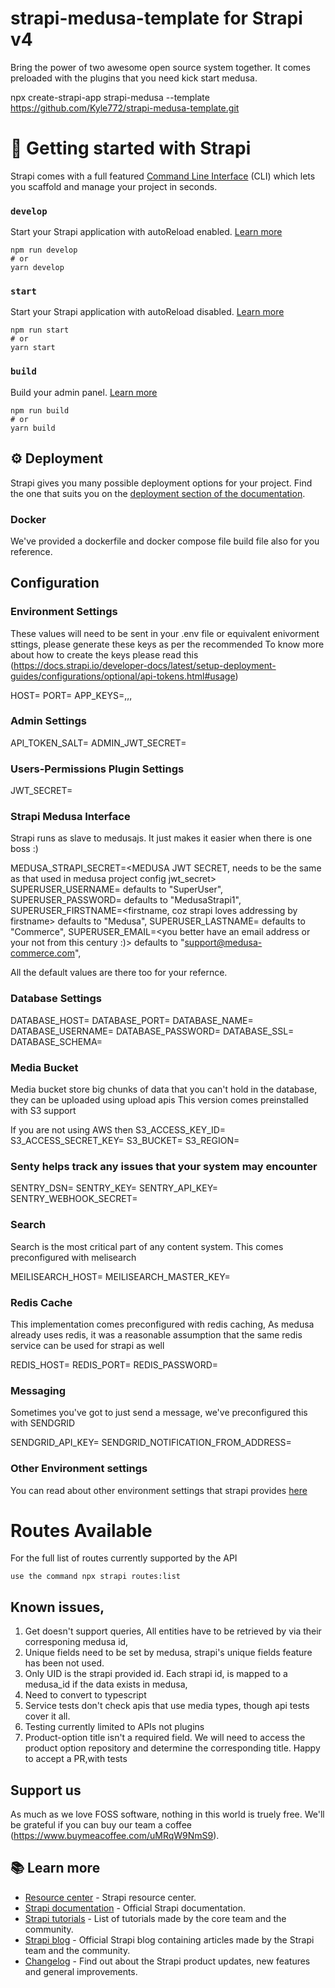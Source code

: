 


# strapi-medusa-template for Strapi v4

Bring the power of two awesome open source system together. It comes preloaded with the plugins that you need kick start medusa. 


npx create-strapi-app strapi-medusa --template https://github.com/Kyle772/strapi-medusa-template.git
# 🚀 Getting started with Strapi

Strapi comes with a full featured [Command Line Interface](https://docs.strapi.io/developer-docs/latest/developer-resources/cli/CLI.html) (CLI) which lets you scaffold and manage your project in seconds.

### `develop`

Start your Strapi application with autoReload enabled. [Learn more](https://docs.strapi.io/developer-docs/latest/developer-resources/cli/CLI.html#strapi-develop)

```
npm run develop
# or
yarn develop
```

### `start`

Start your Strapi application with autoReload disabled. [Learn more](https://docs.strapi.io/developer-docs/latest/developer-resources/cli/CLI.html#strapi-start)

```
npm run start
# or
yarn start
```

### `build`

Build your admin panel. [Learn more](https://docs.strapi.io/developer-docs/latest/developer-resources/cli/CLI.html#strapi-build)

```
npm run build
# or
yarn build
```

## ⚙️ Deployment

Strapi gives you many possible deployment options for your project. Find the one that suits you on the [deployment section of the documentation](https://docs.strapi.io/developer-docs/latest/setup-deployment-guides/deployment.html).

### Docker

We've provided a dockerfile and docker compose file build file also for you reference. 

## Configuration 

### Environment Settings

These values will need to be sent in your .env file or equivalent enivorment sttings,
please generate these keys as per the recommended 
To know more about how to create the keys please read this
(https://docs.strapi.io/developer-docs/latest/setup-deployment-guides/configurations/optional/api-tokens.html#usage)

HOST=<your hostname>
PORT=<yous strapi port>
APP_KEYS=<key1>,<key2>,<key3>,<key4>

### Admin Settings

API_TOKEN_SALT=<api salt>
ADMIN_JWT_SECRET=<admin jwt secret> 

### Users-Permissions Plugin Settings

JWT_SECRET=<STRAPI JWT Secret>

### Strapi Medusa Interface

Strapi runs as slave to medusajs. It just makes it easier when there is one boss :)


MEDUSA_STRAPI_SECRET=<MEDUSA JWT SECRET, needs to be the same as that used in medusa project config jwt_secret>
SUPERUSER_USERNAME=<super user name> defaults to  "SuperUser",
SUPERUSER_PASSWORD=<super secret super user password>  defaults to  "MedusaStrapi1",
SUPERUSER_FIRSTNAME=<firstname, coz strapi loves addressing  by firstname>  defaults to  "Medusa",
SUPERUSER_LASTNAME=<well strapi has got to know who the admin daddy or mommy is >  defaults to  "Commerce",
SUPERUSER_EMAIL=<you better have an email address or your not from this century :)>  defaults to  "support@medusa-commerce.com",

All the default values are there too for your refernce. 


### Database Settings

DATABASE_HOST=<database host>
DATABASE_PORT=<database port>
DATABASE_NAME=<database name>
DATABASE_USERNAME=<database username>
DATABASE_PASSWORD=<database password if you are using const string password and not AWS IAM>
DATABASE_SSL=<data base ssl name>
DATABASE_SCHEMA=<postgres database schema name>

### Media Bucket
Media bucket store big chunks of data that you can't hold in the database, they can be uploaded using upload apis
This version comes preinstalled with S3 support 

If you are not using AWS then
S3_ACCESS_KEY_ID=<AWS KEYID>
S3_ACCESS_SECRET_KEY=<AWS KEY SECRET>
S3_BUCKET=<s3 bucket name>
S3_REGION=<your region>

### Senty helps track any issues that your system may encounter
SENTRY_DSN=<DSN>
SENTRY_KEY=<SENTY KEY>
SENTRY_API_KEY=<SENTRY API KEY>
SENTRY_WEBHOOK_SECRET=<SENTRY WEBHOOK SECRET>

### Search

Search is the most critical part of any content system. This comes preconfigured with melisearch

MEILISEARCH_HOST= <MEILISEARCH HOSTNAME>
MEILISEARCH_MASTER_KEY=<MEILISEARCH KEY>

### Redis Cache

This implementation comes preconfigured with redis caching, As medusa already uses redis,
 it was a reasonable assumption that the same redis service can be used for strapi as well

REDIS_HOST=<redis host name>
REDIS_PORT=<redis port>
REDIS_PASSWORD=<redis password>


### Messaging

Sometimes you've got to just send a message, we've preconfigured this with SENDGRID

SENDGRID_API_KEY=<YOUR SENDGRID KEY>
SENDGRID_NOTIFICATION_FROM_ADDRESS=<SENDERS ADDRESS>

### Other Environment settings

You can read about other environment settings that strapi provides [here](https://docs.strapi.io/developer-docs/latest/setup-deployment-guides/configurations/optional/environment.html#strapi-s-environment-variables)

# Routes Available

For the full list of routes currently supported by the API
```
use the command npx strapi routes:list
```


## Known issues,

1. Get doesn't support queries, All entities have to be retrieved by via their corresponing medusa id, 
2. Unique fields need to be set by medusa, strapi's unique fields feature has been not used. 
3. Only UID is the strapi provided id. Each strapi id, is mapped to a medusa_id if the data exists in medusa, 
4. Need to convert to typescript
5. Service tests don't check apis that use media types, though api tests cover it all.
6. Testing currently limited to APIs not plugins
7. Product-option title isn't a required field. We will need to access the product option repository and determine the corresponding title. Happy to accept a PR,with tests

## Support us 

As much as we love FOSS software, nothing in this world is truely free. We'll be grateful if you can buy our team a coffee (https://www.buymeacoffee.com/uMRqW9NmS9). 


## 📚 Learn more

- [Resource center](https://strapi.io/resource-center) - Strapi resource center.
- [Strapi documentation](https://docs.strapi.io) - Official Strapi documentation.
- [Strapi tutorials](https://strapi.io/tutorials) - List of tutorials made by the core team and the community.
- [Strapi blog](https://docs.strapi.io) - Official Strapi blog containing articles made by the Strapi team and the community.
- [Changelog](https://strapi.io/changelog) - Find out about the Strapi product updates, new features and general improvements.

